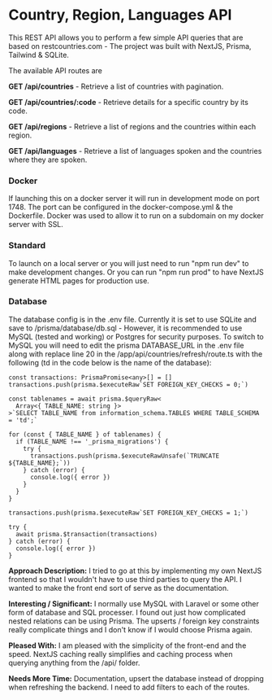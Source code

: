 
# Country, Region, Languages API

This REST API allows you to perform a few simple API queries that are based on restcountries.com - The project was built with NextJS, Prisma, Tailwind & SQLite. 

The available API routes are 

**GET /api/countries** - Retrieve a list of countries with pagination.

**GET /api/countries/:code** - Retrieve details for a specific country by its
code.

**GET /api/regions** - Retrieve a list of regions and the countries within each
region.

**GET /api/languages** - Retrieve a list of languages spoken and the countries
where they are spoken.

### Docker

If launching this on a docker server it will run in development mode on port 1748. The port can be configured in the docker-compose.yml & the Dockerfile. Docker was used to allow it to run on a subdomain on my docker server with SSL.

### Standard

To launch on a local server or you will just need to run "npm run dev" to make development changes. Or you can run "npm run prod" to have NextJS generate HTML pages for production use.

### Database

The database config is in the .env file. Currently it is set to use SQLite and save to /prisma/database/db.sql - However, it is recommended to use MySQL (tested and working) or Postgres for security purposes.  To switch to MySQL you will need to edit the prisma DATABASE_URL in the .env file along with replace line 20 in the /app/api/countries/refresh/route.ts with the following (td in the code below is the name of the database):
```
const transactions: PrismaPromise<any>[] = []
transactions.push(prisma.$executeRaw`SET FOREIGN_KEY_CHECKS = 0;`)

const tablenames = await prisma.$queryRaw<
  Array<{ TABLE_NAME: string }>
>`SELECT TABLE_NAME from information_schema.TABLES WHERE TABLE_SCHEMA = 'td';`

for (const { TABLE_NAME } of tablenames) {
  if (TABLE_NAME !== '_prisma_migrations') {
    try {
      transactions.push(prisma.$executeRawUnsafe(`TRUNCATE ${TABLE_NAME};`))
    } catch (error) {
      console.log({ error })
    }
  }
}

transactions.push(prisma.$executeRaw`SET FOREIGN_KEY_CHECKS = 1;`)

try {
  await prisma.$transaction(transactions)
} catch (error) {
  console.log({ error })
}
```


**Approach Description:** I tried to go at this by implementing my own NextJS frontend so that I wouldn't have to use third parties to query the API. I wanted to make the front end sort of serve as the documentation.

**Interesting / Significant:** I normally use MySQL with Laravel or some other form of database and SQL processer. I found out just how complicated nested relations can be using Prisma. The upserts / foreign key constraints really complicate things and I don't know if I would choose Prisma again.

**Pleased With:** I am pleased with the simplicity of the front-end and the speed. NextJS caching really simplifies and caching process when querying anything from the /api/ folder.

**Needs More Time:** Documentation, upsert the database instead of dropping when refreshing the backend. I need to add filters to each of the routes.